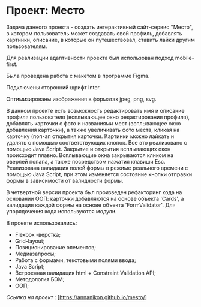 # Проект: Место


Задача данного проекта - создать интерактивный сайт-сервис "Место", в котором пользователь может создавать свой профиль, добавлять картинки, описание, в которые он путешествовал, ставить лайки другим пользователям.

Для реализации адаптивности проекта был использован подход mobile-first.

Была проведена работа с макетом в программе Figma.

Подключены сторонний шрифт Inter.

Оптимизированы изображения в форматах jpeg, png, svg.

В данном проекте есть возможность редактировать имя и описание профиля пользователя (всплывающее окно редактирования профиля), добавлять карточки с фото и названиями мест (всплывающее окно добавления карточки), а также увеличивать фото места, кликая на карточку (поп-ап открытия карточки. Картинки можно лайкать и удалять с помощью соответствующих кнопок. Все это реализовано с помощью Java Script.
Закрытие и открытия всплывающих окон происходит плавно.
Всплывающие окна закрываются кликом на оверлей попапа, а также посредством нажатия клавиши Esc. Реализована валидация полей формы в режиме реального времени с помощью Java Script, при этом изменяется состояние кнопки отправки формы в зависимости от валидности формы.

В четвертной версии проекта был произведен рефакторинг кода на основании ООП: карточки добавляются на основе объекта 'Cards', а валидация каждой формы на основе объекта 'FormValidator'. Для упорядочения кода используются модули.


В проекте использовались:
* Flexbox -верстка;
* Grid-layout;
* Позиционирование элементов;
* Медиазапросы;
* Работа с формами, текстовыми полями ввода;
* Java Script;
* Встроенная валидация html + Constraint Validation API;
* Методология БЭМ;
* ООП;

*Ссылка на проект* : [https://annanikon.github.io/mesto/]
